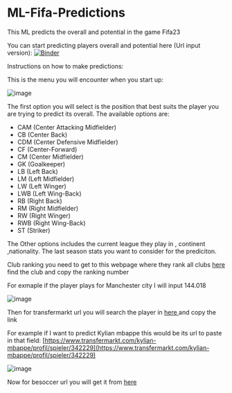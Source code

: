 # ML-Fifa-Predictions
This ML predicts the overall and potential in the game Fifa23

You can start predicting players overall and potential here (Url input version): [![Binder](https://mybinder.org/badge_logo.svg)](https://mybinder.org/v2/gh/joshuafrank77/ML-Fifa-Predictions/HEAD?urlpath=%2Fvoila%2Frender%2FPredict_single_player.ipynb)

Instructions on how to make predictions:

This is the menu you will encounter when you start up:

![image](https://github.com/joshuafrank77/ML-Fifa-Predictions/assets/41444376/a0776c43-c306-4daa-9ef2-0643fe8bf6c0)

The first option you will select is the position that best suits the player you are trying to predict its overall. The available options are:

- CAM (Center Attacking Midfielder)
- CB (Center Back)
- CDM (Center Defensive Midfielder)
- CF (Center-Forward)
- CM (Center Midfielder)
- GK (Goalkeeper)
- LB (Left Back)
- LM (Left Midfielder)
- LW (Left Winger)
- LWB (Left Wing-Back)
- RB (Right Back)
- RM (Right Midfielder)
- RW (Right Winger)
- RWB (Right Wing-Back)
- ST (Striker)

The Other options includes the current league they play in , continent ,nationality. The last season stats you want to consider for the prediciton.

Club ranking you need to get to this webpage where they rank all clubs [here](https://www.footysimulator.co.uk/Rankings/Club/) find the club and copy the ranking number

For exmaple if the player plays for Manchester city I will input 144.018

![image](https://github.com/joshuafrank77/ML-Fifa-Predictions/assets/41444376/0e4f94ed-80f5-43c2-968e-117fbf3c2816)

Then for transfermarkt url you will search the player in [ here ](https://www.transfermarkt.com/) and copy the link 

For example if I want to predict Kylian mbappe this would be its url to paste in that field: [https://www.transfermarkt.com/kylian-mbappe/profil/spieler/342229](https://www.transfermarkt.com/kylian-mbappe/profil/spieler/342229)

![image](https://github.com/joshuafrank77/ML-Fifa-Predictions/assets/41444376/d73f24c4-e10b-4e43-91a7-5d10c48e819d)

Now for besoccer url you will get it from [here ](https://www.besoccer.com/) 





